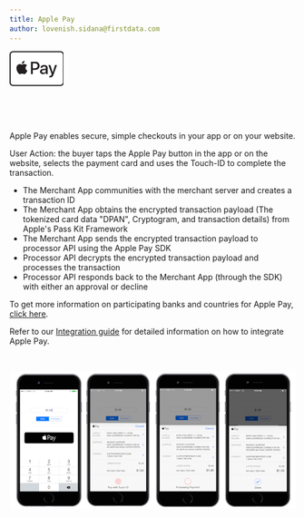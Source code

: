 ```yaml
---
title: Apple Pay
author: lovenish.sidana@firstdata.com
---
```


<img alt="Apple Pay logo" data-align="left" data-entity-type="file" data-entity-uuid="1b7e6d55-b5bd-4b9a-97fb-b07773dd5129" src="Apple%20Pay%20logo.png" />

&nbsp;

&nbsp;

Apple Pay enables secure, simple checkouts in your app or on your website.

User Action: the buyer taps the Apple Pay button in the app or on the website, selects the payment card and uses the Touch-ID to complete the transaction.

  * The Merchant App communities with the merchant server and creates a transaction ID
  * The Merchant App obtains the encrypted transaction payload (The tokenized card data "DPAN", Cryptogram, and transaction details) from Apple's Pass Kit Framework
  * The Merchant App sends the encrypted transaction payload to processor API using the Apple Pay SDK
  * Processor API decrypts the encrypted transaction payload and processes the transaction
  * Processor API responds back to the Merchant App (through the SDK) with either an approval or decline

To get more information on participating banks and countries for Apple Pay, [click here][1].

<span><span>Refer to our <a href="https://github.com/payeezy/payeezy_apple_pay/raw/master/guide/apple_pay081215.pdf">Integration guide</a> for detailed information on how to integrate Apple Pay.</span></span>

&nbsp;

<img alt="Apple Pay" data-align="center" data-entity-type="file" data-entity-uuid="670aed74-c6f2-419e-8208-26b4099a76a3" src="Apple%20Pay.png" /> 

&nbsp;

 [1]: https://support.apple.com/en-us/ht204916
